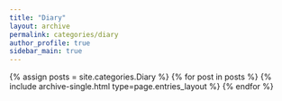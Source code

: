 ```yaml
---
title: "Diary"
layout: archive
permalink: categories/diary
author_profile: true
sidebar_main: true
---
```



{% assign posts = site.categories.Diary %}
{% for post in posts %} {% include archive-single.html type=page.entries_layout %} {% endfor %}
